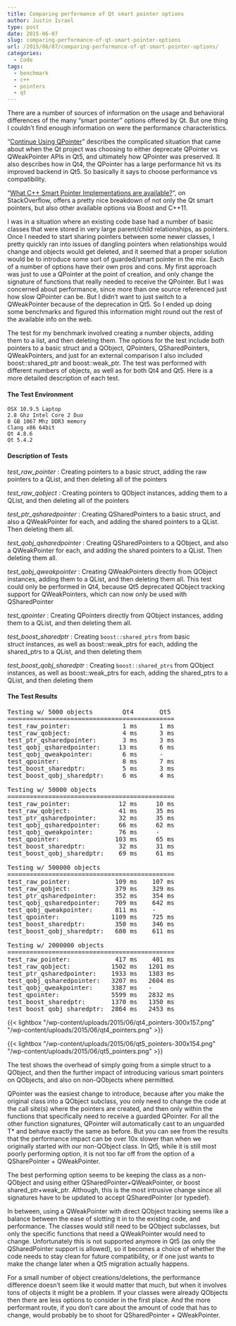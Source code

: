 ```yaml
---
title: Comparing performance of Qt smart pointer options
author: Justin Israel
type: post
date: 2015-06-07
slug: comparing-performance-of-qt-smart-pointer-options
url: /2015/06/07/comparing-performance-of-qt-smart-pointer-options/
categories:
  - Code
tags:
  - benchmark
  - c++
  - pointers
  - qt
---
```

There are a number of sources of information on the usage and behavioral differences of the many &#8220;smart pointer&#8221; options offered by Qt. But one thing I couldn&#8217;t find enough information on were the performance characteristics.

&#8220;[Continue Using QPointer](http://www.macieira.org/blog/2012/07/continue-using-qpointer/)&#8221; describes the complicated situation that came about when the Qt project was choosing to either deprecate QPointer vs QWeakPointer APIs in Qt5, and ultimately how QPointer was preserved. It also describes how in Qt4, the QPointer has a large performance hit vs its improved backend in Qt5. So basically it says to choose performance vs compatibility.

&#8220;[What C++ Smart Pointer Implementations are available?](http://stackoverflow.com/questions/5026197/what-c-smart-pointer-implementations-are-available/5026705#5026705)&#8220;, on StackOverflow, offers a pretty nice breakdown of not only the Qt smart pointers, but also other available options via Boost and C++11.

I was in a situation where an existing code base had a number of basic classes that were stored in very large parent/child relationships, as pointers. Once I needed to start sharing pointers between some newer classes, I pretty quickly ran into issues of dangling pointers when relationships would change and objects would get deleted, and it seemed that a proper solution would be to introduce some sort of guarded/smart pointer in the mix. Each of a number of options have their own pros and cons. My first approach was just to use a QPointer at the point of creation, and only change the signature of functions that really needed to receive the QPointer. But I was concerned about performance, since more than one source referenced just how slow QPointer can be. But I didn&#8217;t want to just switch to a QWeakPointer because of the deprecation in Qt5. So I ended up doing some benchmarks and figured this information might round out the rest of the available info on the web.

The test for my benchmark involved creating a number objects, adding them to a list, and then deleting them. The options for the test include both pointers to a basic struct and a QObject, QPointers, QSharedPointers, QWeakPointers, and just for an external comparison I also included boost::shared\_ptr and boost::weak\_ptr. The test was performed with different numbers of objects, as well as for both Qt4 and Qt5. Here is a more detailed description of each test.

#### The Test Environment

```
OSX 10.9.5 Laptop  
2.8 Ghz Intel Core 2 Duo
8 GB 1067 Mhz DDR3 memory
Clang x86 64bit
Qt 4.8.6
Qt 5.4.2
```

#### Description of Tests

_test\_raw\_pointer_ : Creating pointers to a basic struct, adding the raw pointers to a QList, and then deleting all of the pointers

_test\_raw\_qobject_ : Creating pointers to QObject instances, adding them to a QList, and then deleting all of the pointers

_test\_ptr\_qsharedpointer_ : Creating QSharedPointers to a basic struct, and also a QWeakPointer for each, and adding the shared pointers to a QList. Then deleting them all.

_test\_qobj\_qsharedpointer_ : Creating QSharedPointers to a QObject, and also a QWeakPointer for each, and adding the shared pointers to a QList. Then deleting them all.

_test\_qobj\_qweakpointer_ : Creating QWeakPointers directly from QObject instances, adding them to a QList, and then deleting them all. This test could only be performed in Qt4, because Qt5 deprecated QObject tracking support for QWeakPointers, which can now only be used with QSharedPointer

_test_qpointer_ : Creating QPointers directly from QObject instances, adding them to a QList, and then deleting them all.

_test\_boost\_sharedptr_ : Creating `boost::shared_ptrs` from basic struct instances, as well as boost::weak\_ptrs for each, adding the shared_ptrs to a QList, and then deleting them

_test\_boost\_qobj_sharedptr_ : Creating `boost::shared_ptrs` from QObject instances, as well as boost::weak\_ptrs for each, adding the shared_ptrs to a QList, and then deleting them

#### The Test Results

<pre class="">Testing w/ 5000 objects        Qt4       Qt5
=============================================
test_raw_pointer:              1 ms      1 ms
test_raw_qobject:              4 ms      3 ms 
test_ptr_qsharedpointer:       3 ms      3 ms 
test_qobj_qsharedpointer:     13 ms      6 ms
test_qobj_qweakpointer:        6 ms      -
test_qpointer:                 8 ms      7 ms
test_boost_sharedptr:          5 ms      3 ms
test_boost_qobj_sharedptr:     6 ms      4 ms

Testing w/ 50000 objects
=============================================
test_raw_pointer:             12 ms     10 ms
test_raw_qobject:             41 ms     35 ms
test_ptr_qsharedpointer:      32 ms     35 ms
test_qobj_qsharedpointer:     66 ms     62 ms
test_qobj_qweakpointer:       76 ms     -
test_qpointer:               103 ms     65 ms
test_boost_sharedptr:         32 ms     31 ms 
test_boost_qobj_sharedptr:    69 ms     61 ms

Testing w/ 500000 objects
=============================================
test_raw_pointer:            109 ms    107 ms
test_raw_qobject:            379 ms    329 ms
test_ptr_qsharedpointer:     352 ms    354 ms
test_qobj_qsharedpointer:    709 ms    642 ms
test_qobj_qweakpointer:      811 ms    -
test_qpointer:              1109 ms    725 ms
test_boost_sharedptr:        350 ms    346 ms
test_boost_qobj_sharedptr:   680 ms    611 ms

Testing w/ 2000000 objects
=============================================
test_raw_pointer:            417 ms    401 ms
test_raw_qobject:           1502 ms   1201 ms
test_ptr_qsharedpointer:    1933 ms   1383 ms
test_qobj_qsharedpointer:   3207 ms   2604 ms
test_qobj_qweakpointer:     3387 ms   -
test_qpointer:              5599 ms   2832 ms
test_boost_sharedptr:       1370 ms   1350 ms 
test_boost_qobj_sharedptr:  2864 ms   2453 ms</pre>

{{< lightbox "/wp-content/uploads/2015/06/qt4_pointers-300x157.png" "/wp-content/uploads/2015/06/qt4_pointers.png" >}} 

{{< lightbox "/wp-content/uploads/2015/06/qt5_pointers-300x154.png" "/wp-content/uploads/2015/06/qt5_pointers.png" >}}

The test shows the overhead of simply going from a simple struct to a QObject, and then the further impact of introducing various smart pointers on QObjects, and also on non-QObjects where permitted.

QPointer was the easiest change to introduce, because after you make the original class into a QObject subclass, you only need to change the code at the call site(s) where the pointers are created, and then only within the functions that specifically need to receive a guarded QPointer. For all the other function signatures, QPointer will automatically cast to an unguarded T* and behave exactly the same as before. But you can see from the results that the performance impact can be over 10x slower than when we originally started with our non-QObject class. In Qt5, while it is still most poorly performing option, it is not too far off from the option of a QSharePointer + QWeakPointer.

The best performing option seems to be keeping the class as a non-QObject and using either QSharedPointer+QWeakPointer, or boost shared\_ptr+weak\_ptr. Although, this is the most intrusive change since all signatures have to be updated to accept QSharedPointer (or typedef).

In between, using a QWeakPointer with direct QObject tracking seems like a balance between the ease of slotting it in to the existing code, and performance. The classes would still need to be QObject subclasses, but only the specific functions that need a QWeakPointer would need to change. Unfortunately this is not supported anymore in Qt5 (as only the QSharedPointer support is allowed), so it becomes a choice of whether the code needs to stay clean for future compatibility, or if one just wants to make the change later when a Qt5 migration actually happens.

For a small number of object creations/deletions, the performance difference doesn&#8217;t seem like it would matter that much, but when it involves tons of objects it might be a problem. If your classes were already QObjects then there are less options to consider in the first place. And the more performant route, if you don&#8217;t care about the amount of code that has to change, would probably be to shoot for QSharedPointer + QWeakPointer.

